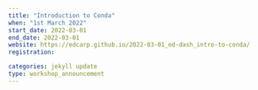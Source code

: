 ```yaml
---
title: "Introduction to Conda" 
when: "1st March 2022"
start_date: 2022-03-01
end_date: 2022-03-01
website: https://edcarp.github.io/2022-03-01_ed-dash_intro-to-conda/
registration: 

categories: jekyll update
type: workshop_announcement
---  
```


